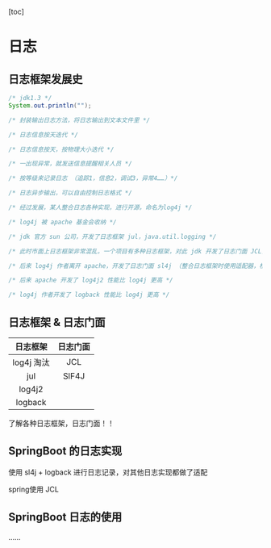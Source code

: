 [toc]

# 日志

## 日志框架发展史

```java
/* jdk1.3 */
System.out.println("");

/* 封装输出日志方法，将日志输出到文本文件里 */

/* 日志信息按天迭代 */

/* 日志信息按天，按物理大小迭代 */

/* 一出现异常，就发送信息提醒相关人员 */

/* 按等级来记录日志 （追踪1，信息2，调试3，异常4……）*/

/* 日志异步输出，可以自由控制日志格式 */

/* 经过发展，某人整合日志各种实现，进行开源，命名为log4j */

/* log4j 被 apache 基金会收纳 */

/* jdk 官方 sun 公司，开发了日志框架 jul，java.util.logging */

/* 此时市面上日志框架非常混乱，一个项目有多种日志框架，对此 jdk 开发了日志门面 JCL，用来整合日志框架。*/

/* 后来 log4j 作者离开 apache，开发了日志门面 sl4j （整合日志框架时使用适配器，桥接器）*/

/* 后来 apache 开发了 log4j2 性能比 log4j 更高 */

/* log4j 作者开发了 logback 性能比 log4j 更高 */
```

## 日志框架 & 日志门面

|  日志框架  | 日志门面 |
| :--------: | :------: |
| log4j 淘汰 |   JCL    |
|    jul     |  SlF4J   |
|   log4j2   |          |
|  logback   |          |

了解各种日志框架，日志门面！！

## SpringBoot 的日志实现

使用 sl4j + logback 进行日志记录，对其他日志实现都做了适配

spring使用 JCL

## SpringBoot 日志的使用

……
